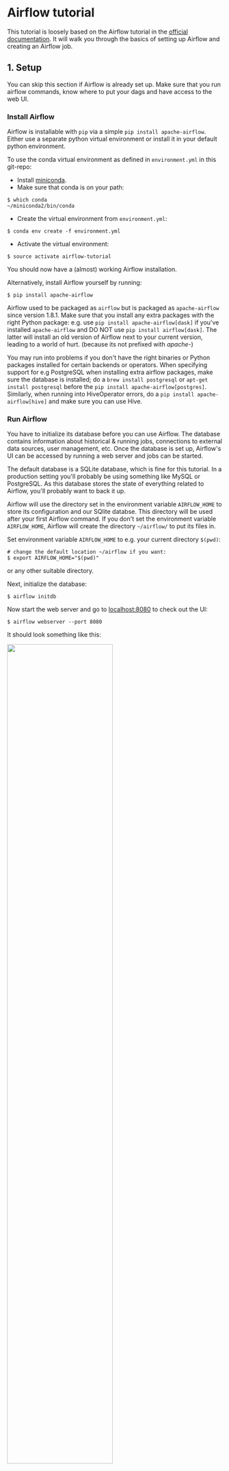 # Airflow tutorial

This tutorial is loosely based on the Airflow tutorial in the [official documentation](https://pythonhosted.org/airflow/tutorial.html).
It will walk you through the basics of setting up Airflow and creating an Airflow job.


## 1. Setup

You can skip this section if Airflow is already set up.
Make sure that you run airflow commands, know where to put your dags and have access to the web UI.


### Install Airflow

Airflow is installable with `pip` via a simple `pip install apache-airflow`.
Either use a separate python virtual environment or install it in your default python environment.

To use the conda virtual environment as defined in `environment.yml` in this git-repo:

* Install [miniconda](http://conda.pydata.org/miniconda.html).
* Make sure that conda is on your path:

```{bash}
$ which conda
~/miniconda2/bin/conda
```

* Create the virtual environment from `environment.yml`:

```{bash}
$ conda env create -f environment.yml
```

* Activate the virtual environment:

```{bash}
$ source activate airflow-tutorial
```

You should now have a (almost) working Airflow installation.

Alternatively, install Airflow yourself by running:

```{bash}
$ pip install apache-airflow
```

Airflow used to be packaged as `airflow` but is packaged as `apache-airflow` since version 1.8.1.
Make sure that you install any extra packages with the right Python package: e.g. use `pip install apache-airflow[dask]` if you've installed `apache-airflow` and DO NOT use `pip install airflow[dask]`.
The latter will install an old version of Airflow next to your current version, leading to a world of hurt. (because its not prefixed with _apache-_)

You may run into problems if you don't have the right binaries or Python packages installed for certain backends or operators.
When specifying support for e.g PostgreSQL when installing extra airflow packages, make sure the database is installed; do a `brew install postgresql` or `apt-get install postgresql` before the `pip install apache-airflow[postgres]`.
Similarly, when running into HiveOperator errors, do a `pip install apache-airflow[hive]` and make sure you can use Hive.

### Run Airflow

You have to initialize its database before you can use Airflow.
The database contains information about historical & running jobs, connections to external data sources, 
user management, etc.
Once the database is set up, Airflow's UI can be accessed by running a web server and jobs can be started.

The default database is a SQLite database, which is fine for this tutorial.
In a production setting you'll probably be using something like MySQL or PostgreSQL.
As this database stores the state of everything related to Airflow, you'll probably want to back it up.

Airflow will use the directory set in the environment variable `AIRFLOW_HOME` to store its configuration and our SQlite databse.
This directory will be used after your first Airflow command.
If you don't set the environment variable `AIRFLOW_HOME`, Airflow will create the directory `~/airflow/` to put its files in.

Set environment variable `AIRFLOW_HOME` to e.g. your current directory `$(pwd)`:

```{bash}
# change the default location ~/airflow if you want:
$ export AIRFLOW_HOME="$(pwd)"
```

or any other suitable directory.

Next, initialize the database:

```{bash}
$ airflow initdb
```

Now start the web server and go to [localhost:8080](http://localhost:8080/) to check out the UI:

```{bash}
$ airflow webserver --port 8080
```

It should look something like this:

<img src="https://airflow.incubator.apache.org/_images/dags.png" style="width: 70%;"/>

With the web server running jobs can be started from a new terminal window.
Open a new terminal, activate the virtual environment and set the environment variable `$AIRFLOW_HOME` for this terminal as well:

```{bash}
$ source activate airflow-tutorial
$ export AIRFLOW_HOME="$(pwd)"
```

Make sure that you're an in the same directory as before when using `$(pwd)`.

Run a supplied example:

```{bash}
$ airflow run example_bash_operator runme_0 2015-01-01
```

And check in the web UI that it has run by going to Browse -> Task Instances.

This concludes all the setting up that you need for this tutorial.
For more information on configuration check the sections on [Configuration](https://airflow.incubator.apache.org/configuration.html) and [Security](https://airflow.incubator.apache.org/security.html) of the Airflow documentation.
Check the [Airflow repository](https://github.com/apache/incubator-airflow/tree/master/scripts) for `upstart` and `systemd` templates.

### Tips

* Python 3 doesn't seem to be fully supported by Airflow (especially the operators in `contrib` may break), so go for Python 2 to be on the safe side.
* Airflow logs extensively, so pick your log folder carefully.
* Set the timezone of your production machine to UTC: Airflow assumes it's UTC.


## 2. Jobs

We'll create a job by specifying actions as a Directed Acyclic Graph (DAG) in Python.
In other schedulers this is often called a 'workflow'.
The tasks of a job make up a Graph; the graph is Directed because the tasks are ordered; and we don't want to get stuck in an eternal loop so the graph also has to be Acyclic.

The figure below shows an example of a DAG:

<img src="https://airflow.incubator.apache.org/_images/subdag_before.png" style="width: 70%;"/>


### Create a DAG file

Go to the folder that you've designated to be your `AIRFLOW_HOME` and find the DAGs folder located in subfolder `dags/` (if you cannot find, check the setting `dags_folder` in `$AIRFLOW_HOME/airflow.cfg`).
Create a Python file with the name `airflow_tutorial.py` that will contain your DAG.

First we'll configure settings that are shared by all our tasks.
Settings for tasks can be passed as arguments when creating them, but we can also pass a dictionary with default values to the DAG.
This allows us to share default arguments for all the tasks in our DAG is the best place to set e.g. the owner and start date of our DAG.

Add the following import and dictionary to `airflow_tutorial.py` to specify the owner, start time, and retry settings that are shared by our tasks:


### Configure common settings

```{python}
import datetime as dt

default_args = {
    'owner': 'me',
    'start_date': dt.datetime(2015, 6, 1),
    'retries': 1,
    'retry_delay': dt.timedelta(minutes=5),
}
```

These settings tell Airflow that this job is owned by `'me'`, that the job is valid since June 1st of 2015, it should not send emails and it is allowed to retry the job once if it fails with a delay of 5 minutes.
Other common default arguments are email settings on failure and the end time.


### Create the DAG

We'll now create a DAG object that will contain our tasks.

Name it `airflow_tutorial_v01` and pass `default_args`:

```{python}
from airflow import DAG

with DAG('airflow_tutorial_v01',
         default_args=default_args, 
         schedule_interval='0 * * * *',
         ) as dag:
```

With `schedule_interval='0 * * * *'` we've specified a run at every hour 0; the DAG will run each day at 00:00.
See [crontab.guru](https://crontab.guru/#0_*_*_*_*) for help deciphering cron schedule expressions.
Alternatively, you can use strings like `'@daily'` and `'@hourly'`.

We've used a [context manager](https://jeffknupp.com/blog/2016/03/07/python-with-context-managers/) to create a DAG (new since 1.8).
All the tasks for the DAG should be indented to indicate that they are part of this DAG.
Without this context manager you'd have to set the `dag` parameter for each of your tasks.

Airflow will generate DAG runs from the `start_date` with the specified `schedule_interval`.
Once a DAG is active, Airflow continuously checks in the database if all the DAG runs have successfully ran since the `start_date`.
Any missing DAG runs are automatically scheduled.
When you initialize on 2016-01-04 a DAG with a `start_date` at 2016-01-01 and a daily `schedule_interval`, Airflow will schedule DAG runs for all the days between 2016-01-01 and 2016-01-04.

A run starts _after_ the time for the run has passed.
The time for which the job runs is called the `execution_date`.
The daily job for 2016-06-02 runs after 2016-06-02 23:59 and the hourly job for 2016-07-03 01:00 starts after 2016-07-03 01:59.

From the ETL viewpoint this makes sense: you can only process the daily data for a day after it has passed.
This can, however, ask for some juggling with date for other jobs.
For Machine Learning models you may want to use all the data up to a given date, you'll have to add the `schedule_interval` to your `execution_date` somewhere in the job logic.j

Because Airflow saves all the (scheduled) DAG runs in its database, you should not change the `start_date` and `schedule_interval` of a DAG.
Instead, up the version number of the DAG (e.g. `airflow_tutorial_v02`) and avoid running unnecessary tasks by using the web interface or command line tools

Timezones and especially daylight savings can mean trouble when scheduling things, so keep your Airflow machine in UTC.
You don't want to skip an hour because daylight savings kicks in (or out).


### Create the tasks

Tasks are represented by operators that either perform an action, transfer data, or sense if something has been done.
Examples of actions are running a bash script or calling a Python function; of transfers are copying tables between databases or uploading a file; and of sensors are checking if a file exists or data has been added to a database.

We'll create a job consisting of three tasks: we'll print 'hello', wait for 10 seconds and finally print 'world'. 
The first two are done with the `BashOperator` and the latter with the `PythonOperator`.
Give each operator an unique task ID and something to do:

```{python}
    from airflow.operators.bash_operator import BashOperator
    from airflow.operators.python_operator import PythonOperator
    
    def print_world():
        print('world')

    print_hello = BashOperator(task_id='print_hello', 
                               bash_command='echo "hello"')
    sleep = BashOperator(task_id='sleep', bash_command='sleep 5')
    print_world = PythonOperator(task_id='print_world',
                                 python_callable=print_world)
```

Note how we can pass bash commands in the `BashOperator` and that the `PythonOperator` asks for a Python function that can be called.

Dependencies in tasks are added by setting other actions as upstream (or downstream). 
Link the operations in a chain so that `sleep` will be run after `print_hello` and is followed by `print_world`; `print_hello` -> `sleep` -> `print_world`:

```{python}
print_hello >> sleep >> print_world
```

After rearranging the code your final DAG should look something like:

```{python}
import datetime as dt

from airflow import DAG
from airflow.operators.bash_operator import BashOperator
from airflow.operators.python_operator import PythonOperator


def print_world():
    print('world')


default_args = {
    'owner': 'me',
    'start_date': dt.datetime(2015, 6, 1),
    'retries': 1,
    'retry_delay': dt.timedelta(minutes=5),
}


with DAG('airflow_tutorial_v01',
         default_args=default_args,
         schedule_interval='0 * * * *',
         ) as dag:

    print_hello = BashOperator(task_id='print_hello',
                               bash_command='echo "hello"')
    sleep = BashOperator(task_id='sleep', bash_command='sleep 5')
    print_world = PythonOperator(task_id='print_world',
                                 python_callable=print_world)


print_hello >> sleep >> print_world
```


### Test the DAG

Check that the DAG is valid by executing the file with python:

```{bash}
$ python airflow_tutorial.py
```

Airflow checks for DAGs in its `$AIRFLOW_HOME/dags/` folder.
Move `airflow_tutorial.py` to the folder `dags/` (or `~/airflow/dags if you didn't set `AIRFLOW_HOME`).
Your job is automatically picked up and scheduled to run.

You can manually test a single task with `airflow test`:

```{bash}
airflow test airflow_tutorial_v01 print_world 2016-07-01
```

This runs the task locally as if it was for the given date, ignoring other tasks and without communication to the database.


### Run the DAG

Use `airflow run` to manually run a task with its dependencies for a given date.

```{bash}
airflow run airflow_tutorial_v01 print_world 2016-07-01
```

### Tips 

* Use the the cron notation for `schedule_interval` instead of `@daily` and `@hourly`. 
`@daily` and `@hourly` always run after respectively midnight and the full hour, regardless of the hour/minute specified.


## 3. UI


## 4. Conclusion

You've set up Airflow, created a DAG and ran a job. 
Try changing the interval to every minute, implement templating as in the [original tutorial](https://airflow.incubator.apache.org/tutorial.html#testing) and checking our more [example DAGs](https://github.com/apache/incubator-airflow/tree/master/airflow/example_dags). 
Read the [docs](https://pythonhosted.org/airflow/index.html) before really using Airflow.


## 5. Resources

* [Airflow documentation](https://pythonhosted.org/airflow/tutorial.html)
* [ETL best practices with Airflow](https://gtoonstra.github.io/etl-with-airflow/)
* [Airflow: Tips, Tricks, and Pitfalls](https://medium.com/handy-tech/airflow-tips-tricks-and-pitfalls-9ba53fba14eb)
